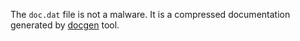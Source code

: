 The `doc.dat` file is not a malware. It is a compressed documentation generated by [docgen](../tools/docgen) tool.

